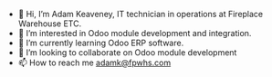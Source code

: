 - 👋 Hi, I’m Adam Keaveney, IT technician in operations at Fireplace Warehouse ETC.
- 👀 I’m interested in Odoo module development and integration.
- 🌱 I’m currently learning Odoo ERP software.
- 💞️ I’m looking to collaborate on Odoo module development
- 📫 How to reach me adamk@fpwhs.com

<!---
adamkFpwhs/adamkFpwhs is a ✨ special ✨ repository because its `README.md` (this file) appears on your GitHub profile.
You can click the Preview link to take a look at your changes.
--->
